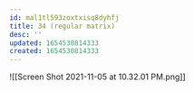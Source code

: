 ```yaml
---
id: mal1tl593zoxtxisq8dyhfj
title: 34 (regular matrix)
desc: ''
updated: 1654530814333
created: 1654530814333
---
```

![[Screen Shot 2021-11-05 at 10.32.01 PM.png]]
